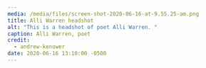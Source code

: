 ```yaml
---
media: /media/files/screen-shot-2020-06-16-at-9.55.25-am.png
title: Alli Warren headshot
alt: "This is a headshot of poet Alli Warren. "
caption: Alli Warren, poet
credit:
  - andrew-kenower
date: 2020-06-16 13:10:00 -0500
---
```

